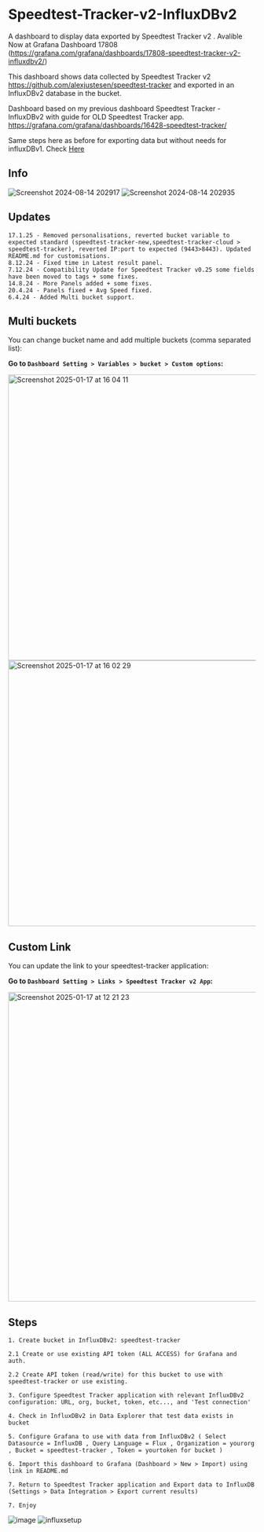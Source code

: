 # Speedtest-Tracker-v2-InfluxDBv2

A dashboard to display data exported by Speedtest Tracker v2 . Avalible Now at Grafana Dashboard 17808
(https://grafana.com/grafana/dashboards/17808-speedtest-tracker-v2-influxdbv2/)

This dashboard shows data collected by Speedtest Tracker v2 https://github.com/alexjustesen/speedtest-tracker and exported in an InfluxDBv2 database in the bucket.

Dashboard based on my previous dashboard Speedtest Tracker - InfluxDBv2 with guide for OLD Speedtest Tracker app. https://grafana.com/grafana/dashboards/16428-speedtest-tracker/

Same steps here as before for exporting data but without needs for influxDBv1. Check [Here](#steps)


## Info
![Screenshot 2024-08-14 202917](https://github.com/user-attachments/assets/aab1ed25-2e70-4486-b540-4da6306418b6)
![Screenshot 2024-08-14 202935](https://github.com/user-attachments/assets/37685a7d-9d58-4987-a4dd-2ebeabaebc49)

## Updates

``` 17.1.25 - Removed personalisations, reverted bucket variable to expected standard (speedtest-tracker-new,speedtest-tracker-cloud > speedtest-tracker), reverted IP:port to expected (9443>8443). Updated README.md for customisations. ```<br>
``` 8.12.24 - Fixed time in Latest result panel. ```<br>
``` 7.12.24 - Compatibility Update for Speedtest Tracker v0.25 some fields have been moved to tags + some fixes. ```<br>
``` 14.8.24 - More Panels added + some fixes. ```<br>
``` 20.4.24 - Panels fixed + Avg Speed fixed. ```<br>
``` 6.4.24 - Added Multi bucket support. ```<br>

## Multi buckets

 You can change bucket name and add multiple buckets (comma separated list):

 <b>Go to `Dashboard Setting > Variables > bucket > Custom options`:</b>
 
<img width="582" alt="Screenshot 2025-01-17 at 16 04 11" src="https://github.com/user-attachments/assets/e4173c4e-3456-45f9-9282-7f28daacf0c2" />
<img width="541" alt="Screenshot 2025-01-17 at 16 02 29" src="https://github.com/user-attachments/assets/55a0b9b2-2299-4fa8-962d-8db9533af0c2" />

## Custom Link

 You can update the link to your speedtest-tracker application:

 <b>Go to `Dashboard Setting > Links > Speedtest Tracker v2 App`:</b>
 
<img width="630" alt="Screenshot 2025-01-17 at 12 21 23" src="https://github.com/user-attachments/assets/99f49212-09a9-42eb-9697-d829ff0cd160" />


## Steps
```
1. Create bucket in InfluxDBv2: speedtest-tracker

2.1 Create or use existing API token (ALL ACCESS) for Grafana and auth.

2.2 Create API token (read/write) for this bucket to use with speedtest-tracker or use existing.

3. Configure Speedtest Tracker application with relevant InfluxDBv2 configuration: URL, org, bucket, token, etc..., and 'Test connection'

4. Check in InfluxDBv2 in Data Explorer that test data exists in bucket

5. Configure Grafana to use with data from InfluxDBv2 ( Select Datasource = InfluxDB , Query Language = Flux , Organization = yourorg , Bucket = speedtest-tracker , Token = yourtoken for bucket )

6. Import this dashboard to Grafana (Dashboard > New > Import) using link in README.md

7. Return to Speedtest Tracker application and Export data to InfluxDB (Settings > Data Integration > Export current results)

7. Enjoy
```

![image](https://github.com/user-attachments/assets/25aeb76a-5acf-4135-8073-a61f6bcb8cc3)
![influxsetup](https://user-images.githubusercontent.com/28630321/187088939-492e8910-395b-4aef-b1f8-199ea98a2dc8.jpg)



 
